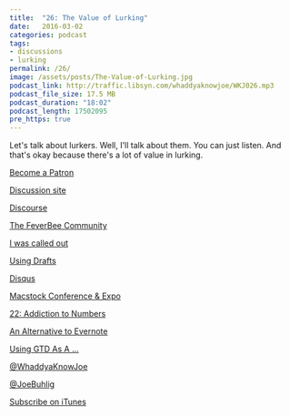 ```yaml
---
title:  "26: The Value of Lurking"
date:   2016-03-02
categories: podcast
tags:
- discussions
- lurking
permalink: /26/
image: /assets/posts/The-Value-of-Lurking.jpg
podcast_link: http://traffic.libsyn.com/whaddyaknowjoe/WKJ026.mp3
podcast_file_size: 17.5 MB
podcast_duration: "18:02"
podcast_length: 17502095
pre_https: true
---
```

Let's talk about lurkers. Well, I'll talk about them. You can just listen. And that's okay because there's a lot of value in lurking.
<!--more-->

[Become a Patron](http://joebuhlig.com/patron/)

[Discussion site](http://discussion.joebuhlig.com)

[Discourse](http://www.discourse.org/)

[The FeverBee Community](https://experts.feverbee.com/)

[I was called out](https://experts.feverbee.com/t/lurker-behaviour-and-the-engagement-challenge/2183?u=joebuhlig)

[Using Drafts](http://joebuhlig.com/using-drafts/)

[Disqus](https://disqus.com/)

[Macstock Conference & Expo](http://macstockconferenceandexpo.com/)

[22: Addiction to Numbers](http://joebuhlig.com/22/)

[An Alternative to Evernote](http://joebuhlig.com/an-alternative-to-evernote/)

[Using GTD As A ...](http://joebuhlig.com/using-gtd-as-a-homeowner/)

[@WhaddyaKnowJoe](https://twitter.com/whaddyaknowjoe)

[@JoeBuhlig](https://twitter.com/JoeBuhlig)

[Subscribe on iTunes](https://itunes.apple.com/us/podcast/whaddya-know-joe/id1035426948)